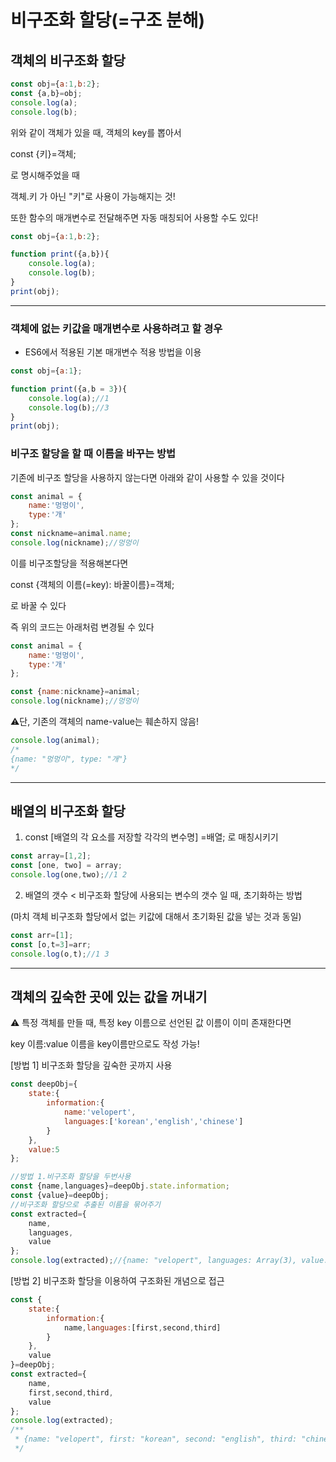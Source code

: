 # 비구조화 할당(=구조 분해)

## 객체의 비구조화 할당

```jsx
const obj={a:1,b:2};
const {a,b}=obj;
console.log(a);
console.log(b);
```

위와 같이 객체가 있을 때, 객체의 key를 뽑아서 

const {키}=객체;

로 명시해주었을 때 

객체.키 가 아닌 "키"로 사용이 가능해지는 것!

또한 함수의 매개변수로 전달해주면 자동 매칭되어 사용할 수도 있다!

```jsx
const obj={a:1,b:2};

function print({a,b}){
    console.log(a);
    console.log(b);
}
print(obj);
```

---

### 객체에 없는 키값을 매개변수로 사용하려고 할 경우

- ES6에서 적용된 기본 매개변수 적용 방법을 이용

```jsx
const obj={a:1};

function print({a,b = 3}){
    console.log(a);//1
    console.log(b);//3
}
print(obj);
```

### 비구조 할당을 할 때 이름을 바꾸는 방법

기존에 비구조 할당을 사용하지 않는다면 아래와 같이 사용할 수 있을 것이다

```jsx
const animal = {
    name:'멍멍이',
    type:'개'
};
const nickname=animal.name;
console.log(nickname);//멍멍이
```

이를 비구조할당을 적용해본다면

const {객체의 이름(=key): 바꿀이름}=객체;

로 바꿀 수 있다

즉 위의 코드는 아래처럼 변경될 수 있다

```jsx
const animal = {
    name:'멍멍이',
    type:'개'
};

const {name:nickname}=animal;
console.log(nickname);//멍멍이
```

⚠️단, 기존의 객체의 name-value는 훼손하지 않음!

```jsx
console.log(animal);
/*
{name: "멍멍이", type: "개"}
*/
```

---

## 배열의 비구조화 할당

1. const [배열의 각 요소를 저장할 각각의 변수명] =배열; 로 매칭시키기

```jsx
const array=[1,2];
const [one, two] = array;
console.log(one,two);//1 2
```

2. 배열의 갯수 < 비구조화 할당에 사용되는 변수의 갯수 일 때, 초기화하는 방법

(마치 객체 비구조화 할당에서 없는 키값에 대해서 초기화된 값을 넣는 것과 동일)

```jsx
const arr=[1];
const [o,t=3]=arr;
console.log(o,t);//1 3
```

---

## 객체의 깊숙한 곳에 있는 값을 꺼내기

⚠️ 특정 객체를 만들 때, 특정 key 이름으로 선언된 값 이름이 이미 존재한다면

key 이름:value 이름을 key이름만으로도 작성 가능!

[방법 1] 비구조화 할당을 깊숙한 곳까지 사용

```jsx
const deepObj={
    state:{
        information:{
            name:'velopert',
            languages:['korean','english','chinese']
        }
    },
    value:5
};

//방법 1.비구조화 할당을 두번사용
const {name,languages}=deepObj.state.information;
const {value}=deepObj;
//비구조화 할당으로 추출된 이름을 묶어주기
const extracted={
    name,
    languages,
    value
};
console.log(extracted);//{name: "velopert", languages: Array(3), value: 5}
```

[방법 2] 비구조화 할당을 이용하여 구조화된 개념으로 접근

```jsx
const {
    state:{
        information:{
            name,languages:[first,second,third]
        }
    },
    value
}=deepObj;
const extracted={
    name,
    first,second,third,
    value
};
console.log(extracted);
/**
 * {name: "velopert", first: "korean", second: "english", third: "chinese", value: 5}
 */
```
